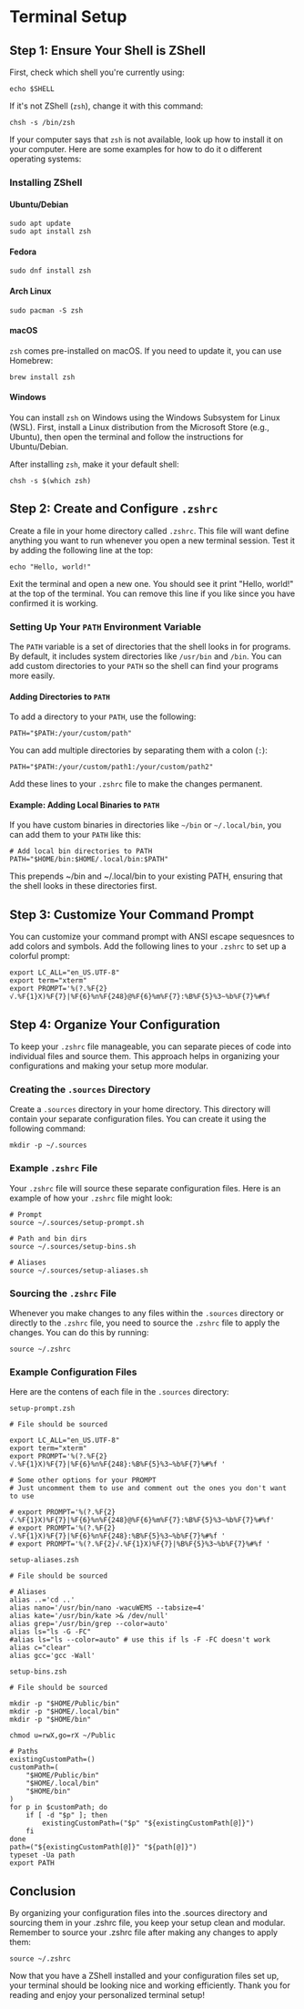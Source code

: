 # Terminal Setup 

## Step 1: Ensure Your Shell is ZShell

First, check which shell you're currently using:

```
echo $SHELL
```

If it's not ZShell (`zsh`), change it with this command:

```
chsh -s /bin/zsh
```

If your computer says that `zsh` is not available, look up how to install it on your computer. Here are some examples for how to do it o different operating systems:

### Installing ZShell

#### Ubuntu/Debian

```
sudo apt update
sudo apt install zsh
```

#### Fedora
```
sudo dnf install zsh
```

#### Arch Linux
```
sudo pacman -S zsh
```

#### macOS

`zsh` comes pre-installed on macOS. If you need to update it, you can use Homebrew:
```
brew install zsh
```

#### Windows

You can install `zsh` on Windows using the Windows Subsystem for Linux (WSL). First, install a Linux distribution from the Microsoft Store (e.g., Ubuntu), then open the terminal and follow the instructions for Ubuntu/Debian.

After installing `zsh`, make it your default shell:
```
chsh -s $(which zsh)
```

## Step 2: Create and Configure `.zshrc`

Create a file in your home directory called `.zshrc`. This file will want define anything you want to run whenever you open a new terminal session. Test it by adding the following line at the top:

```
echo "Hello, world!"
```

Exit the terminal and open a new one. You should see it print "Hello, world!" at the top of the terminal. You can remove this line if you like since you have confirmed it is working. 

### Setting Up Your `PATH` Environment Variable

The `PATH` variable is a set of directories that the shell looks in for programs. By default, it includes system directories like `/usr/bin` and `/bin`. You can add custom directories to your `PATH` so the shell can find your programs more easily.

#### Adding Directories to `PATH`

To add a directory to your `PATH`, use the following:

```
PATH="$PATH:/your/custom/path"
```

You can add multiple directories by separating them with a colon (`:`):

```
PATH="$PATH:/your/custom/path1:/your/custom/path2"
```

Add these lines to your `.zshrc` file to make the changes permanent.

#### Example: Adding Local Binaries to `PATH`

If you have custom binaries in directories like `~/bin` or `~/.local/bin`, you can add them to your `PATH` like this:

```
# Add local bin directories to PATH
PATH="$HOME/bin:$HOME/.local/bin:$PATH"
```

This prepends ~/bin and ~/.local/bin to your existing PATH, ensuring that the shell looks in these directories first.


## Step 3: Customize Your Command Prompt

You can customize your command prompt with ANSI escape sequesnces to add colors and symbols. Add the following lines to your `.zshrc` to set up a colorful prompt:

```
export LC_ALL="en_US.UTF-8"
export term="xterm"
export PROMPT='%(?.%F{2}√.%F{1}X)%F{7}|%F{6}%n%F{248}@%F{6}%m%F{7}:%B%F{5}%3~%b%F{7}%#%f
```

## Step 4: Organize Your Configuration

To keep your `.zshrc` file manageable, you can separate pieces of code into individual files and source them. This approach helps in organizing your configurations and making your setup more modular. 

### Creating the `.sources` Directory

Create a `.sources` directory in your home directory. This directory will contain your separate configuration files. You can create it using the following command:

```
mkdir -p ~/.sources
```

### Example `.zshrc` File

Your `.zshrc` file will source these separate configuration files. Here is an example of how your `.zshrc` file might look:

```
# Prompt
source ~/.sources/setup-prompt.sh

# Path and bin dirs
source ~/.sources/setup-bins.sh

# Aliases
source ~/.sources/setup-aliases.sh
```

### Sourcing the `.zshrc` File

Whenever you make changes to any files within the `.sources` directory or directly to the `.zshrc` file, you need to source the `.zshrc` file to apply the changes. You can do this by running:

```
source ~/.zshrc
```

### Example Configuration Files

Here are the contens of each file in the `.sources` directory:

`setup-prompt.zsh`

```
# File should be sourced

export LC_ALL="en_US.UTF-8"
export term="xterm"
export PROMPT='%(?.%F{2}√.%F{1}X)%F{7}|%F{6}%n%F{248}:%B%F{5}%3~%b%F{7}%#%f '

# Some other options for your PROMPT
# Just uncomment them to use and comment out the ones you don't want to use

# export PROMPT='%(?.%F{2}√.%F{1}X)%F{7}|%F{6}%n%F{248}@%F{6}%m%F{7}:%B%F{5}%3~%b%F{7}%#%f'
# export PROMPT='%(?.%F{2}√.%F{1}X)%F{7}|%F{6}%n%F{248}:%B%F{5}%3~%b%F{7}%#%f '
# export PROMPT='%(?.%F{2}√.%F{1}X)%F{7}|%B%F{5}%3~%b%F{7}%#%f '
```

`setup-aliases.zsh`

```
# File should be sourced

# Aliases
alias ..='cd ..'
alias nano='/usr/bin/nano -wacuWEMS --tabsize=4'
alias kate='/usr/bin/kate >& /dev/null'
alias grep='/usr/bin/grep --color=auto'
alias ls="ls -G -FC"
#alias ls="ls --color=auto" # use this if ls -F -FC doesn't work
alias c="clear"
alias gcc='gcc -Wall'
```

`setup-bins.zsh`

```
# File should be sourced

mkdir -p "$HOME/Public/bin"
mkdir -p "$HOME/.local/bin"
mkdir -p "$HOME/bin"

chmod u=rwX,go=rX ~/Public

# Paths
existingCustomPath=()
customPath=(
    "$HOME/Public/bin"
    "$HOME/.local/bin"
    "$HOME/bin"
)
for p in $customPath; do
    if [ -d "$p" ]; then
        existingCustomPath=("$p" "${existingCustomPath[@]}")
    fi
done
path=("${existingCustomPath[@]}" "${path[@]}")
typeset -Ua path
export PATH
```

## Conclusion

By organizing your configuration files into the .sources directory and sourcing them in your .zshrc file, you keep your setup clean and modular. Remember to source your .zshrc file after making any changes to apply them:

```
source ~/.zshrc
```

Now that you have a ZShell installed and your configuration files set up, your terminal should be looking nice and working efficiently. Thank you for reading and enjoy your personalized terminal setup!

